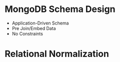 # MongoDB Schema Design
* Application-Driven Schema
* Pre Join/Embed Data
* No Constraints

# Relational Normalization

